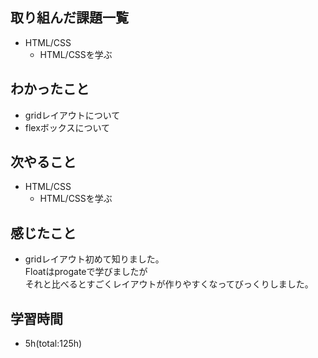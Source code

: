 ## 取り組んだ課題一覧
- HTML/CSS
    - HTML/CSSを学ぶ

## わかったこと
- gridレイアウトについて
- flexボックスについて

## 次やること
- HTML/CSS
    - HTML/CSSを学ぶ  

## 感じたこと
- gridレイアウト初めて知りました。  
  Floatはprogateで学びましたが  
  それと比べるとすごくレイアウトが作りやすくなってびっくりしました。

## 学習時間
- 5h(total:125h)
